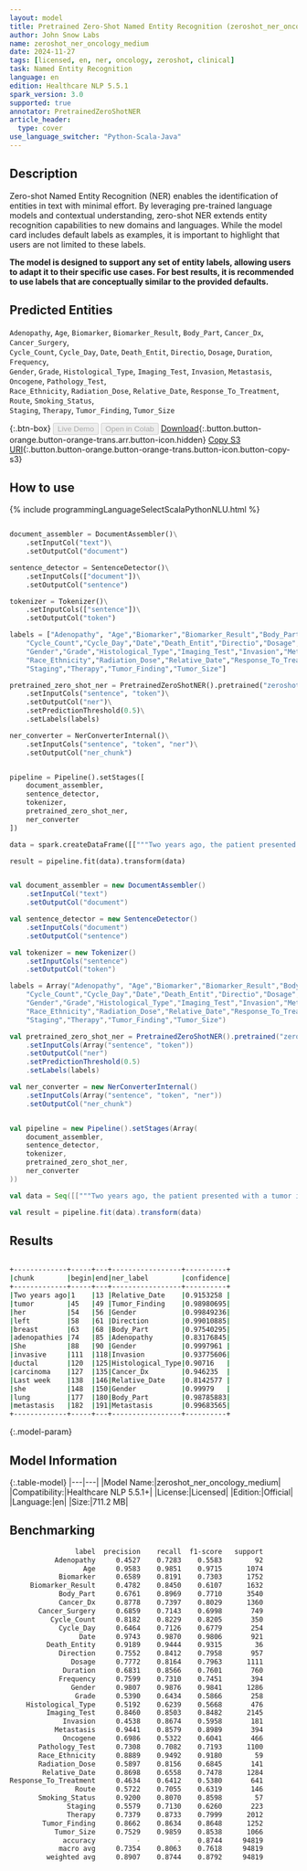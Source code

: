 ```yaml
---
layout: model
title: Pretrained Zero-Shot Named Entity Recognition (zeroshot_ner_oncology_medium)
author: John Snow Labs
name: zeroshot_ner_oncology_medium
date: 2024-11-27
tags: [licensed, en, ner, oncology, zeroshot, clinical]
task: Named Entity Recognition
language: en
edition: Healthcare NLP 5.5.1
spark_version: 3.0
supported: true
annotator: PretrainedZeroShotNER
article_header:
  type: cover
use_language_switcher: "Python-Scala-Java"
---
```


## Description


Zero-shot Named Entity Recognition (NER) enables the identification of entities in text with minimal effort. By leveraging pre-trained language models and contextual understanding, zero-shot NER extends entity recognition capabilities to new domains and languages. While the model card includes default labels as examples, it is important to highlight that users are not limited to these labels. 

**The model is designed to support any set of entity labels, allowing users to adapt it to their specific use cases. For best results, it is recommended to use labels that are conceptually similar to the provided defaults.**



## Predicted Entities
`Adenopathy`, `Age`, `Biomarker`, `Biomarker_Result`, `Body_Part`, `Cancer_Dx`, `Cancer_Surgery`,  
`Cycle_Count`, `Cycle_Day`, `Date`, `Death_Entit`, `Directio`, `Dosage`, `Duration`, `Frequency`,  
`Gender`, `Grade`, `Histological_Type`, `Imaging_Test`, `Invasion`, `Metastasis`, `Oncogene`, `Pathology_Test`,  
`Race_Ethnicity`, `Radiation_Dose`, `Relative_Date`, `Response_To_Treatment`, `Route`, `Smoking_Status`,  
`Staging`, `Therapy`, `Tumor_Finding`, `Tumor_Size`  


{:.btn-box}
<button class="button button-orange" disabled>Live Demo</button>
<button class="button button-orange" disabled>Open in Colab</button>
[Download](https://s3.amazonaws.com/auxdata.johnsnowlabs.com/clinical/models/zeroshot_ner_oncology_medium_en_5.5.1_3.0_1732750114892.zip){:.button.button-orange.button-orange-trans.arr.button-icon.hidden}
[Copy S3 URI](s3://auxdata.johnsnowlabs.com/clinical/models/zeroshot_ner_oncology_medium_en_5.5.1_3.0_1732750114892.zip){:.button.button-orange.button-orange-trans.button-icon.button-copy-s3}

## How to use



<div class="tabs-box" markdown="1">
{% include programmingLanguageSelectScalaPythonNLU.html %}
  
```python

document_assembler = DocumentAssembler()\
    .setInputCol("text")\
    .setOutputCol("document")

sentence_detector = SentenceDetector()\
    .setInputCols(["document"])\
    .setOutputCol("sentence")

tokenizer = Tokenizer()\
    .setInputCols(["sentence"])\
    .setOutputCol("token")

labels = ["Adenopathy", "Age","Biomarker","Biomarker_Result","Body_Part","Cancer_Dx","Cancer_Surgery",
    "Cycle_Count","Cycle_Day","Date","Death_Entit","Directio","Dosage","Duration","Frequency",
    "Gender","Grade","Histological_Type","Imaging_Test","Invasion","Metastasis","Oncogene","Pathology_Test",
    "Race_Ethnicity","Radiation_Dose","Relative_Date","Response_To_Treatment","Route","Smoking_Status",
    "Staging","Therapy","Tumor_Finding","Tumor_Size"]

pretrained_zero_shot_ner = PretrainedZeroShotNER().pretrained("zeroshot_ner_oncology_medium", "en", "clinical/models")\
    .setInputCols("sentence", "token")\
    .setOutputCol("ner")\
    .setPredictionThreshold(0.5)\
    .setLabels(labels)

ner_converter = NerConverterInternal()\
    .setInputCols("sentence", "token", "ner")\
    .setOutputCol("ner_chunk")


pipeline = Pipeline().setStages([
    document_assembler,
    sentence_detector,
    tokenizer,
    pretrained_zero_shot_ner,
    ner_converter
])

data = spark.createDataFrame([["""Two years ago, the patient presented with a tumor in her left breast and adenopathies. She was diagnosed with invasive ductal carcinoma. Last week she was also found to have a lung metastasis."""]]).toDF("text")

result = pipeline.fit(data).transform(data)

```
```scala

val document_assembler = new DocumentAssembler()
    .setInputCol("text")
    .setOutputCol("document")

val sentence_detector = new SentenceDetector()
    .setInputCols("document")
    .setOutputCol("sentence")

val tokenizer = new Tokenizer()
    .setInputCols("sentence")
    .setOutputCol("token")

labels = Array("Adenopathy", "Age","Biomarker","Biomarker_Result","Body_Part","Cancer_Dx","Cancer_Surgery",
    "Cycle_Count","Cycle_Day","Date","Death_Entit","Directio","Dosage","Duration","Frequency",
    "Gender","Grade","Histological_Type","Imaging_Test","Invasion","Metastasis","Oncogene","Pathology_Test",
    "Race_Ethnicity","Radiation_Dose","Relative_Date","Response_To_Treatment","Route","Smoking_Status",
    "Staging","Therapy","Tumor_Finding","Tumor_Size")

val pretrained_zero_shot_ner = PretrainedZeroShotNER().pretrained("zeroshot_ner_oncology_medium", "en", "clinical/models")
    .setInputCols(Array("sentence", "token"))
    .setOutputCol("ner")
    .setPredictionThreshold(0.5)
    .setLabels(labels)

val ner_converter = new NerConverterInternal()
    .setInputCols(Array("sentence", "token", "ner"))
    .setOutputCol("ner_chunk")


val pipeline = new Pipeline().setStages(Array(
    document_assembler,
    sentence_detector,
    tokenizer,
    pretrained_zero_shot_ner,
    ner_converter
))

val data = Seq([["""Two years ago, the patient presented with a tumor in her left breast and adenopathies. She was diagnosed with invasive ductal carcinoma. Last week she was also found to have a lung metastasis."""]]).toDF("text")

val result = pipeline.fit(data).transform(data)

```
</div>

## Results

```bash

+-------------+-----+---+-----------------+----------+
|chunk        |begin|end|ner_label        |confidence|
+-------------+-----+---+-----------------+----------+
|Two years ago|1    |13 |Relative_Date    |0.9153258 |
|tumor        |45   |49 |Tumor_Finding    |0.98980695|
|her          |54   |56 |Gender           |0.99849236|
|left         |58   |61 |Direction        |0.99010885|
|breast       |63   |68 |Body_Part        |0.97540295|
|adenopathies |74   |85 |Adenopathy       |0.83176845|
|She          |88   |90 |Gender           |0.9997961 |
|invasive     |111  |118|Invasion         |0.93775606|
|ductal       |120  |125|Histological_Type|0.90716   |
|carcinoma    |127  |135|Cancer_Dx        |0.946235  |
|Last week    |138  |146|Relative_Date    |0.8142577 |
|she          |148  |150|Gender           |0.99979   |
|lung         |177  |180|Body_Part        |0.98785883|
|metastasis   |182  |191|Metastasis       |0.99683565|
+-------------+-----+---+-----------------+----------+

```

{:.model-param}
## Model Information

{:.table-model}
|---|---|
|Model Name:|zeroshot_ner_oncology_medium|
|Compatibility:|Healthcare NLP 5.5.1+|
|License:|Licensed|
|Edition:|Official|
|Language:|en|
|Size:|711.2 MB|


## Benchmarking

```bash
                label  precision    recall  f1-score   support
           Adenopathy     0.4527    0.7283    0.5583        92
                  Age     0.9583    0.9851    0.9715      1074
            Biomarker     0.6589    0.8191    0.7303      1752
     Biomarker_Result     0.4782    0.8450    0.6107      1632
            Body_Part     0.6761    0.8969    0.7710      3540
            Cancer_Dx     0.8778    0.7397    0.8029      1360
       Cancer_Surgery     0.6859    0.7143    0.6998       749
          Cycle_Count     0.8182    0.8229    0.8205       350
            Cycle_Day     0.6464    0.7126    0.6779       254
                 Date     0.9743    0.9870    0.9806       921
         Death_Entity     0.9189    0.9444    0.9315        36
            Direction     0.7552    0.8412    0.7958       957
               Dosage     0.7772    0.8164    0.7963      1111
             Duration     0.6831    0.8566    0.7601       760
            Frequency     0.7599    0.7310    0.7451       394
               Gender     0.9807    0.9876    0.9841      1286
                Grade     0.5390    0.6434    0.5866       258
    Histological_Type     0.5192    0.6239    0.5668       476
         Imaging_Test     0.8460    0.8503    0.8482      2145
             Invasion     0.4538    0.8674    0.5958       181
           Metastasis     0.9441    0.8579    0.8989       394
             Oncogene     0.6986    0.5322    0.6041       466
       Pathology_Test     0.7308    0.7082    0.7193      1100
       Race_Ethnicity     0.8889    0.9492    0.9180        59
       Radiation_Dose     0.5897    0.8156    0.6845       141
        Relative_Date     0.8698    0.6558    0.7478      1284
Response_To_Treatment     0.4634    0.6412    0.5380       641
                Route     0.5722    0.7055    0.6319       146
       Smoking_Status     0.9200    0.8070    0.8598        57
              Staging     0.5579    0.7130    0.6260       223
              Therapy     0.7379    0.8733    0.7999      2012
        Tumor_Finding     0.8662    0.8634    0.8648      1252
           Tumor_Size     0.7529    0.9859    0.8538      1066
             accuracy          -         -    0.8744     94819
            macro avg     0.7354    0.8063    0.7618     94819
         weighted avg     0.8907    0.8744    0.8792     94819
```
